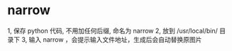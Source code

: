 # narrow
1, 保存 python 代码, 不用加任何后缀, 命名为 narrow
2, 放到 /usr/local/bin/ 目录下
3, 输入 narrow ，会提示输入文件地址，生成后会自动替换原图片
